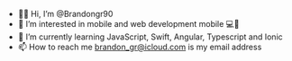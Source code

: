 - 🙌🏼 Hi, I’m @Brandongr90
- 👀 I’m interested in mobile and web development mobile 💻📱
- 📲 I’m currently learning JavaScript, Swift, Angular, Typescript and Ionic
- 📫 How to reach me brandon_gr@icloud.com is my email address

<!---
Brandongr90/Brandongr90 is a ✨ special ✨ repository because its `README.md` (this file) appears on your GitHub profile.
You can click the Preview link to take a look at your changes.
--->

